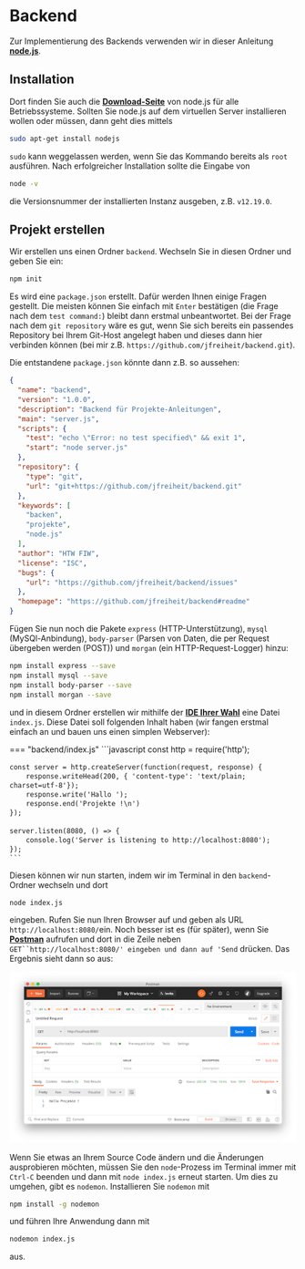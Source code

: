 # Backend

Zur Implementierung des Backends verwenden wir in dieser Anleitung [**node.js**](https://nodejs.org/). 


## Installation

Dort finden Sie auch die [**Download-Seite**](https://nodejs.org/en/download/) von node.js für alle Betriebssysteme. Sollten Sie node.js auf dem virtuellen Server installieren wollen oder müssen, dann geht dies mittels 

```bash
sudo apt-get install nodejs
```

`sudo` kann weggelassen werden, wenn Sie das Kommando bereits als `root` ausführen. Nach erfolgreicher Installation sollte die Eingabe von 

```bash
node -v
```

die Versionsnummer der installierten Instanz ausgeben, z.B. `v12.19.0`. 

## Projekt erstellen

Wir erstellen uns einen Ordner `backend`. Wechseln Sie in diesen Ordner und geben Sie ein:

```bash
npm init 
```

Es wird eine `package.json` erstellt. Dafür werden Ihnen einige Fragen gestellt. Die meisten können Sie einfach mit `Enter` bestätigen (die Frage nach dem `test command:`) bleibt dann erstmal unbeantwortet. Bei der Frage nach dem `git repository` wäre es gut, wenn Sie sich bereits ein passendes Repository bei Ihrem Git-Host angelegt haben und dieses dann hier verbinden können (bei mir z.B. `https://github.com/jfreiheit/backend.git`).

Die entstandene `package.json` könnte dann z.B. so aussehen:

```json
{
  "name": "backend",
  "version": "1.0.0",
  "description": "Backend für Projekte-Anleitungen",
  "main": "server.js",
  "scripts": {
    "test": "echo \"Error: no test specified\" && exit 1",
    "start": "node server.js"
  },
  "repository": {
    "type": "git",
    "url": "git+https://github.com/jfreiheit/backend.git"
  },
  "keywords": [
    "backen",
    "projekte",
    "node.js"
  ],
  "author": "HTW FIW",
  "license": "ISC",
  "bugs": {
    "url": "https://github.com/jfreiheit/backend/issues"
  },
  "homepage": "https://github.com/jfreiheit/backend#readme"
}
```

Fügen Sie nun noch die Pakete `express` (HTTP-Unterstützung), `mysql` (MySQl-Anbindung), `body-parser` (Parsen von Daten, die per Request übergeben werden (POST)) und `morgan` (ein HTTP-Request-Logger) hinzu:

```bash
npm install express --save
npm install mysql --save
npm install body-parser --save
npm install morgan --save
```

und in diesem Ordner erstellen wir mithilfe der [**IDE Ihrer Wahl**](./frontend.md#ide) eine Datei `index.js`. Diese Datei soll folgenden Inhalt haben (wir fangen erstmal einfach an und bauen uns einen simplen Webserver):

=== "backend/index.js"
	```javascript
	const http = require('http');

	const server = http.createServer(function(request, response) {
	    response.writeHead(200, { 'content-type': 'text/plain; charset=utf-8'});
	    response.write('Hallo ');
	    response.end('Projekte !\n')
	});

	server.listen(8080, () => {
	    console.log('Server is listening to http://localhost:8080');
	});
	```

Diesen können wir nun starten, indem wir im Terminal in den `backend`-Ordner wechseln und dort 

```bash
node index.js
```

eingeben. Rufen Sie nun Ihren Browser auf und geben als URL `http://localhost:8080/`ein. Noch besser ist es (für später), wenn Sie [**Postman**](https://www.postman.com/) aufrufen und dort in die Zeile neben `GET``http://localhost:8080/' eingeben und dann auf 'Send` drücken. Das Ergebnis sieht dann so aus:

![postman](./files/10_postman_1.png)

Wenn Sie etwas an Ihrem Source Code ändern und die Änderungen ausprobieren möchten, müssen Sie den `node`-Prozess im Terminal immer mit `Ctrl-C` beenden und dann mit `node index.js` erneut starten. Um dies zu umgehen, gibt es `nodemon`. Installieren Sie `nodemon` mit

```bash
npm install -g nodemon
```

und führen Ihre Anwendung dann mit 

```bash
nodemon index.js
```
aus. 